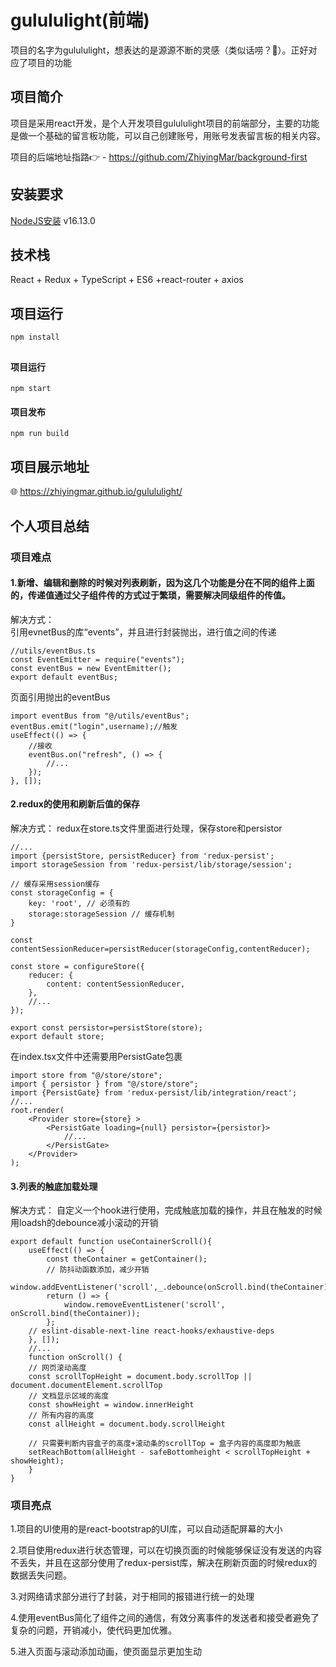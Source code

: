 # gulululight(前端)
项目的名字为gulululight，想表达的是源源不断的灵感（类似话唠？🤔）。正好对应了项目的功能


## 项目简介

项目是采用react开发，是个人开发项目gulululight项目的前端部分，主要的功能是做一个基础的留言板功能，可以自己创建账号，用账号发表留言板的相关内容。



项目的后端地址指路👉 - <https://github.com/ZhiyingMar/background-first>

## 安装要求

[NodeJS安装](https://nodejs.org/zh-cn) v16.13.0 


## 技术栈

React + Redux + TypeScript + ES6 +react-router + axios

## 项目运行

`npm install`

##

#### 项目运行
`npm start`

#### 项目发布
`npm run build`

## 项目展示地址

 🌐 <https://zhiyingmar.github.io/gulululight/>

## 个人项目总结

### 项目难点

#### 1.新增、编辑和删除的时候对列表刷新，因为这几个功能是分在不同的组件上面的，传递值通过父子组件传的方式过于繁琐，需要解决同级组件的传值。

解决方式：  
引用evnetBus的库“events”，并且进行封装抛出，进行值之间的传递  
  
    //utils/eventBus.ts  
    const EventEmitter = require("events");  
    const eventBus = new EventEmitter();  
    export default eventBus;

页面引用抛出的eventBus  

    import eventBus from "@/utils/eventBus";  
    eventBus.emit("login",username);//触发
    useEffect(() => {
        //接收
        eventBus.on("refresh", () => {
            //...
        });
    }, []);

#### 2.redux的使用和刷新后值的保存

解决方式：
redux在store.ts文件里面进行处理，保存store和persistor

    //...
    import {persistStore, persistReducer} from 'redux-persist';
    import storageSession from 'redux-persist/lib/storage/session';

    // 缓存采用session缓存
    const storageConfig = {
        key: 'root', // 必须有的
        storage:storageSession // 缓存机制
    }

    const contentSessionReducer=persistReducer(storageConfig,contentReducer);

    const store = configureStore({
        reducer: {
            content: contentSessionReducer,
        },
        //... 
    });

    export const persistor=persistStore(store);
    export default store;

在index.tsx文件中还需要用PersistGate包裹

    import store from "@/store/store";
    import { persistor } from "@/store/store";
    import {PersistGate} from 'redux-persist/lib/integration/react';
    //...
    root.render(
        <Provider store={store} >
            <PersistGate loading={null} persistor={persistor}>
                //...
            </PersistGate>
        </Provider>
    );

#### 3.列表的触底加载处理

解决方式：
自定义一个hook进行使用，完成触底加载的操作，并且在触发的时候用loadsh的debounce减小滚动的开销

    export default function useContainerScroll(){
        useEffect(() => {
            const theContainer = getContainer();
            // 防抖动函数添加，减少开销
            window.addEventListener('scroll',_.debounce(onScroll.bind(theContainer),200));
            return () => {
                window.removeEventListener('scroll', onScroll.bind(theContainer));
            };
        // eslint-disable-next-line react-hooks/exhaustive-deps
        }, []);
        //...
        function onScroll() {
        // 网页滚动高度 
        const scrollTopHeight = document.body.scrollTop || document.documentElement.scrollTop
        // 文档显示区域的高度
        const showHeight = window.innerHeight
        // 所有内容的高度
        const allHeight = document.body.scrollHeight

        // 只需要判断内容盒子的高度+滚动条的scrollTop = 盒子内容的高度即为触底
        setReachBottom(allHeight - safeBottomheight < scrollTopHeight + showHeight);
        }
    }






### 项目亮点

1.项目的UI使用的是react-bootstrap的UI库，可以自动适配屏幕的大小

2.项目使用redux进行状态管理，可以在切换页面的时候能够保证没有发送的内容不丢失，并且在这部分使用了redux-persist库，解决在刷新页面的时候redux的数据丢失问题。

3.对网络请求部分进行了封装，对于相同的报错进行统一的处理

4.使用eventBus简化了组件之间的通信，有效分离事件的发送者和接受者避免了复杂的问题，开销减小，使代码更加优雅。

5.进入页面与滚动添加动画，使页面显示更加生动

  
